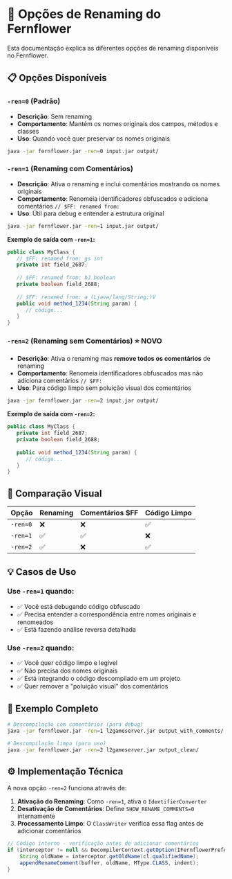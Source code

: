 # 🔧 Opções de Renaming do Fernflower

Esta documentação explica as diferentes opções de renaming disponíveis no Fernflower.

## 📋 Opções Disponíveis

### `-ren=0` (Padrão)
- **Descrição**: Sem renaming
- **Comportamento**: Mantém os nomes originais dos campos, métodos e classes
- **Uso**: Quando você quer preservar os nomes originais

```bash
java -jar fernflower.jar -ren=0 input.jar output/
```

### `-ren=1` (Renaming com Comentários)
- **Descrição**: Ativa o renaming e inclui comentários mostrando os nomes originais
- **Comportamento**: Renomeia identificadores obfuscados e adiciona comentários `// $FF: renamed from:`
- **Uso**: Útil para debug e entender a estrutura original

```bash
java -jar fernflower.jar -ren=1 input.jar output/
```

**Exemplo de saída com `-ren=1`:**
```java
public class MyClass {
   // $FF: renamed from: gs int
   private int field_2687;
   
   // $FF: renamed from: bJ boolean
   private boolean field_2688;
   
   // $FF: renamed from: a (Ljava/lang/String;)V
   public void method_1234(String param) {
      // código...
   }
}
```

### `-ren=2` (Renaming sem Comentários) ⭐ **NOVO**
- **Descrição**: Ativa o renaming mas **remove todos os comentários** de renaming
- **Comportamento**: Renomeia identificadores obfuscados mas não adiciona comentários `// $FF:`
- **Uso**: Para código limpo sem poluição visual dos comentários

```bash
java -jar fernflower.jar -ren=2 input.jar output/
```

**Exemplo de saída com `-ren=2`:**
```java
public class MyClass {
   private int field_2687;
   private boolean field_2688;
   
   public void method_1234(String param) {
      // código...
   }
}
```

## 🎯 Comparação Visual

| Opção | Renaming | Comentários $FF | Código Limpo |
|-------|----------|-----------------|--------------|
| `-ren=0` | ❌ | ❌ | ✅ |
| `-ren=1` | ✅ | ✅ | ❌ |
| `-ren=2` | ✅ | ❌ | ✅ |

## 💡 Casos de Uso

### Use `-ren=1` quando:
- ✅ Você está debugando código obfuscado
- ✅ Precisa entender a correspondência entre nomes originais e renomeados
- ✅ Está fazendo análise reversa detalhada

### Use `-ren=2` quando:
- ✅ Você quer código limpo e legível
- ✅ Não precisa dos nomes originais
- ✅ Está integrando o código descompilado em um projeto
- ✅ Quer remover a "poluição visual" dos comentários

## 🚀 Exemplo Completo

```bash
# Descompilação com comentários (para debug)
java -jar fernflower.jar -ren=1 l2gameserver.jar output_with_comments/

# Descompilação limpa (para uso)
java -jar fernflower.jar -ren=2 l2gameserver.jar output_clean/
```

## ⚙️ Implementação Técnica

A nova opção `-ren=2` funciona através de:

1. **Ativação do Renaming**: Como `-ren=1`, ativa o `IdentifierConverter`
2. **Desativação de Comentários**: Define `SHOW_RENAME_COMMENTS=0` internamente
3. **Processamento Limpo**: O `ClassWriter` verifica essa flag antes de adicionar comentários

```java
// Código interno - verificação antes de adicionar comentários
if (interceptor != null && DecompilerContext.getOption(IFernflowerPreferences.SHOW_RENAME_COMMENTS)) {
    String oldName = interceptor.getOldName(cl.qualifiedName);
    appendRenameComment(buffer, oldName, MType.CLASS, indent);
}
```
